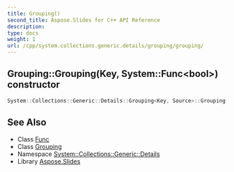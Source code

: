 ```yaml
---
title: Grouping()
second_title: Aspose.Slides for C++ API Reference
description: 
type: docs
weight: 1
url: /cpp/system.collections.generic.details/grouping/grouping/
---
```

## Grouping::Grouping(Key, System::Func\<bool\>) constructor




```cpp
System::Collections::Generic::Details::Grouping<Key, Source>::Grouping(Key key, System::Func<bool> hasNext)
```

## See Also

* Class [Func](../../system/func/)
* Class [Grouping](./)
* Namespace [System::Collections::Generic::Details](../)
* Library [Aspose.Slides](../../)